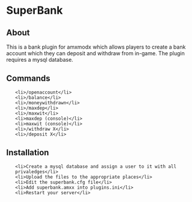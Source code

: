 <h1>SuperBank</h1>

<h2>About</h2>

This is a bank plugin for amxmodx which allows players to create a bank account 
which they can deposit and withdraw from in-game. The plugin requires a mysql 
database.

<h2>Commands</h2>

<ul>

    <li>/openaccount</li>
    <li>/balance</li>
    <li>/moneywithdrawn</li>
    <li>/maxdep</li>
    <li>/maxwit</li>
    <li>maxdep (console)</li>
    <li>maxwit (console)</li>
    <li>/withdraw X</li>
    <li>/deposit X</li>

</ul>

<h2>Installation</h2>

<ol>

    <li>Create a mysql database and assign a user to it with all privaledges</li>
    <li>Upload the files to the appropriate places</li>
    <li>Edit the superbank.cfg file</li>
    <li>Add superbank.amxx into plugins.ini</li>
    <li>Restart your server</li>

</ol>